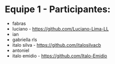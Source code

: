 # Equipe 1 - Participantes:
- fabras
- luciano - https://github.com/Luciano-Lima-LL
- ian
- gabriella rls
- italo silva - https://github.com/italosilvacb
- antoniel
- italo emidio - https://github.com/Italo-Emidio
